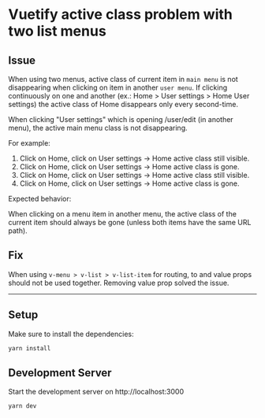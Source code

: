 # Vuetify active class problem with two list menus

## Issue
When using two menus, active class of current item in `main menu` is not disappearing when clicking on item in another `user menu`. If clicking continuously on one and another (ex.: Home > User settings > Home User settings) the active class of Home disappears only every second-time.

When clicking "User settings" which is opening /user/edit (in another menu), the active main menu class is not disappearing.

For example:

1. Click on Home, click on User settings -> Home active class still visible.
2. Click on Home, click on User settings -> Home active class is gone.
3. Click on Home, click on User settings -> Home active class still visible.
4. Click on Home, click on User settings -> Home active class is gone.

Expected behavior:

When clicking on a menu item in another menu, the active class of the current item should always be gone (unless both items have the same URL path).

## Fix

When using `v-menu > v-list > v-list-item` for routing, to and value props should not be used together. Removing value prop solved the issue.

---

## Setup

Make sure to install the dependencies:

```bash
yarn install
```

## Development Server

Start the development server on http://localhost:3000

```bash
yarn dev
```